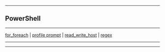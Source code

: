 
***

## PowerShell

***

[for_foreach](for_foreach.html) | [profile prompt](profile_prompt\profile_prompt.html) | [read_write_host](read_write_host\read_write_host.html) | [regex](regex\regex.html)


***
***
